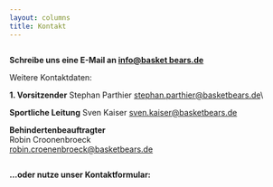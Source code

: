 ```yaml
---
layout: columns
title: Kontakt
---
```

<div class="column is-12" markdown="1">

</div>

<div class="column is-6" markdown="1">

**Schreibe uns eine E-Mail an [info@basket bears.de](mailto:info@basketbears.de)**

Weitere Kontaktdaten:

**1. Vorsitzender**
Stephan Parthier
[stephan.parthier@basketbears.de](mailto:stephan.parthier@basketbears.de)\

**Sportliche Leitung**
Sven Kaiser
[sven.kaiser@basketbears.de](mailto:sven.kaiser@basketbears.de)

**Behindertenbeauftragter**\
Robin Croonenbroeck\
[robin.croenenbroeck@basketbears.de](mailto:robin.croenenbroeck@basketbears.de)

</div>

<div class="column is-6" markdown="1">

**...oder nutze unser Kontaktformular:**

</div>